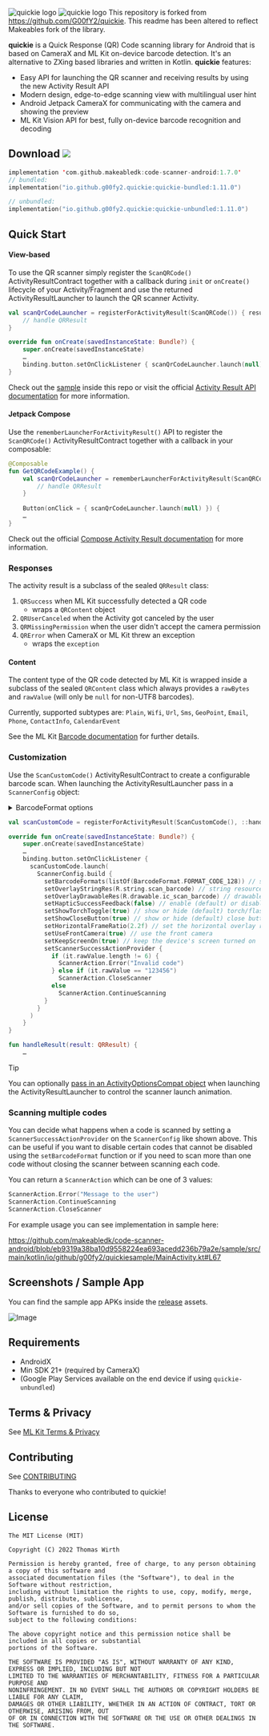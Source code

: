 ![quickie logo](https://raw.githubusercontent.com/G00fY2/quickie/gh-pages/media/logo_dark.svg#gh-dark-mode-only)
![quickie logo](https://raw.githubusercontent.com/G00fY2/quickie/gh-pages/media/logo_light.svg#gh-light-mode-only)
This repository is forked from https://github.com/G00fY2/quickie. This readme has been altered to reflect Makeables fork of the library.





**quickie** is a Quick Response (QR) Code scanning library for Android that is based on CameraX and ML Kit on-device barcode detection. It's an alternative to ZXing based libraries and written in Kotlin. **quickie** features:

- Easy API for launching the QR scanner and receiving results by using the new Activity Result API
- Modern design, edge-to-edge scanning view with multilingual user hint
- Android Jetpack CameraX for communicating with the camera and showing the preview
- ML Kit Vision API for best, fully on-device barcode recognition and decoding

## Download [![](https://jitpack.io/v/makeabledk/code-scanner-android.svg)](https://jitpack.io/#makeabledk/code-scanner-android)
```kotlin
implementation 'com.github.makeabledk:code-scanner-android:1.7.0'
// bundled:  
implementation("io.github.g00fy2.quickie:quickie-bundled:1.11.0")

// unbundled:
implementation("io.github.g00fy2.quickie:quickie-unbundled:1.11.0")
```

## Quick Start

#### View-based
To use the QR scanner simply register the `ScanQRCode()` ActivityResultContract together with a callback during `init` or `onCreate()` lifecycle of your Activity/Fragment and use the returned ActivityResultLauncher to launch the QR scanner Activity.
```kotlin
val scanQrCodeLauncher = registerForActivityResult(ScanQRCode()) { result ->
    // handle QRResult
}

override fun onCreate(savedInstanceState: Bundle?) {
    super.onCreate(savedInstanceState)
    …
    binding.button.setOnClickListener { scanQrCodeLauncher.launch(null) }
}
```

Check out the [sample](https://github.com/G00fY2/quickie/tree/develop/sample) inside this repo or visit the official [Activity Result API documentation](https://developer.android.com/training/basics/intents/result) for more information.

#### Jetpack Compose
Use the `rememberLauncherForActivityResult()` API to register the `ScanQRCode()` ActivityResultContract together with a callback in your composable:
```kotlin
@Composable
fun GetQRCodeExample() {
    val scanQrCodeLauncher = rememberLauncherForActivityResult(ScanQRCode()) { result ->
        // handle QRResult
    }
    
    Button(onClick = { scanQrCodeLauncher.launch(null) }) {
    …
}
```
Check out the official [Compose Activity Result documentation](https://developer.android.com/jetpack/compose/libraries#activity_result) for more information.

### Responses
The activity result is a subclass of the sealed `QRResult` class: 

1. `QRSuccess` when ML Kit successfully detected a QR code
   * wraps a `QRContent` object
2. `QRUserCanceled` when the Activity got canceled by the user
3. `QRMissingPermission` when the user didn't accept the camera permission
4. `QRError` when CameraX or ML Kit threw an exception
   * wraps the `exception`

#### Content
The content type of the QR code detected by ML Kit is wrapped inside a subclass of the sealed `QRContent` class which always provides a `rawBytes` and `rawValue` (will only be `null` for non-UTF8 barcodes).

Currently, supported subtypes are:
`Plain`, `Wifi`, `Url`, `Sms`, `GeoPoint`, `Email`, `Phone`, `ContactInfo`, `CalendarEvent`

See the ML Kit [Barcode documentation](https://developers.google.com/android/reference/com/google/mlkit/vision/barcode/common/Barcode#nested-class-summary) for further details.

### Customization
Use the `ScanCustomCode()` ActivityResultContract to create a configurable barcode scan. When launching the ActivityResultLauncher pass in a `ScannerConfig` object:

<details>
  <summary>BarcodeFormat options</summary>

```kotlin
BarcodeFormat.FORMAT_ALL_FORMATS
BarcodeFormat.FORMAT_CODE_128
BarcodeFormat.FORMAT_CODE_39
BarcodeFormat.FORMAT_CODE_93
BarcodeFormat.FORMAT_CODABAR
BarcodeFormat.FORMAT_DATA_MATRIX
BarcodeFormat.FORMAT_EAN_13
BarcodeFormat.FORMAT_EAN_8
BarcodeFormat.FORMAT_ITF
BarcodeFormat.FORMAT_QR_CODE
BarcodeFormat.FORMAT_UPC_A
BarcodeFormat.FORMAT_UPC_E
BarcodeFormat.FORMAT_PDF417
BarcodeFormat.FORMAT_AZTEC
```
</details>

```kotlin
val scanCustomCode = registerForActivityResult(ScanCustomCode(), ::handleResult)

override fun onCreate(savedInstanceState: Bundle?) {
    super.onCreate(savedInstanceState)
    …
    binding.button.setOnClickListener {
      scanCustomCode.launch(
        ScannerConfig.build {
          setBarcodeFormats(listOf(BarcodeFormat.FORMAT_CODE_128)) // set interested barcode formats
          setOverlayStringRes(R.string.scan_barcode) // string resource used for the scanner overlay
          setOverlayDrawableRes(R.drawable.ic_scan_barcode) // drawable resource used for the scanner overlay
          setHapticSuccessFeedback(false) // enable (default) or disable haptic feedback when a barcode was detected
          setShowTorchToggle(true) // show or hide (default) torch/flashlight toggle button
          setShowCloseButton(true) // show or hide (default) close button
          setHorizontalFrameRatio(2.2f) // set the horizontal overlay ratio (default is 1 / square frame)
          setUseFrontCamera(true) // use the front camera
          setKeepScreenOn(true) // keep the device's screen turned on
          setScannerSuccessActionProvider {
            if (it.rawValue.length != 6) {
              ScannerAction.Error("Invalid code")
            } else if (it.rawValue == "123456")
              ScannerAction.CloseScanner
            else
              ScannerAction.ContinueScanning
          }
        }
      )
    }
}

fun handleResult(result: QRResult) {
    …
```
> [!TIP]
> You can optionally [pass in an ActivityOptionsCompat object](https://developer.android.com/reference/androidx/activity/result/ActivityResultLauncher#launch(I,%20androidx.core.app.ActivityOptionsCompat)) when launching the ActivityResultLauncher to control the scanner launch animation.

### Scanning multiple codes

You can decide what happens when a code is scanned by setting a `ScannerSuccessActionProvider` on the `ScannerConfig` like shown above. This can be useful if you want to disable certain codes that cannot be disabled using the `setBarcodeFormat` function or if you need to scan more than one code without closing the scanner between scanning each code.

You can return a `ScannerAction` which can be one of 3 values:

```kotlin
ScannerAction.Error("Message to the user")
ScannerAction.ContinueScanning
ScannerAction.CloseScanner
```



For example usage you can see implementation in sample here:

https://github.com/makeabledk/code-scanner-android/blob/eb9319a38ba10d9558224ea693acedd236b79a2e/sample/src/main/kotlin/io/github/g00fy2/quickiesample/MainActivity.kt#L67

## Screenshots / Sample App
You can find the sample app APKs inside the [release](https://github.com/G00fY2/quickie/releases) assets.

![Image](https://raw.githubusercontent.com/G00fY2/quickie/gh-pages/media/quickie-device-demo.png)

## Requirements
* AndroidX
* Min SDK 21+ (required by CameraX)
* (Google Play Services available on the end device if using `quickie-unbundled`)

## Terms & Privacy
See [ML Kit Terms & Privacy](https://developers.google.com/ml-kit/terms)

## Contributing
See [CONTRIBUTING](.github/CONTRIBUTING.md)

Thanks to everyone who contributed to quickie!

## License
    The MIT License (MIT)
    
    Copyright (C) 2022 Thomas Wirth
    
    Permission is hereby granted, free of charge, to any person obtaining a copy of this software and
    associated documentation files (the "Software"), to deal in the Software without restriction,
    including without limitation the rights to use, copy, modify, merge, publish, distribute, sublicense,
    and/or sell copies of the Software, and to permit persons to whom the Software is furnished to do so,
    subject to the following conditions:
    
    The above copyright notice and this permission notice shall be included in all copies or substantial
    portions of the Software.
    
    THE SOFTWARE IS PROVIDED "AS IS", WITHOUT WARRANTY OF ANY KIND, EXPRESS OR IMPLIED, INCLUDING BUT NOT
    LIMITED TO THE WARRANTIES OF MERCHANTABILITY, FITNESS FOR A PARTICULAR PURPOSE AND
    NONINFRINGEMENT. IN NO EVENT SHALL THE AUTHORS OR COPYRIGHT HOLDERS BE LIABLE FOR ANY CLAIM,
    DAMAGES OR OTHER LIABILITY, WHETHER IN AN ACTION OF CONTRACT, TORT OR OTHERWISE, ARISING FROM, OUT
    OF OR IN CONNECTION WITH THE SOFTWARE OR THE USE OR OTHER DEALINGS IN THE SOFTWARE.


